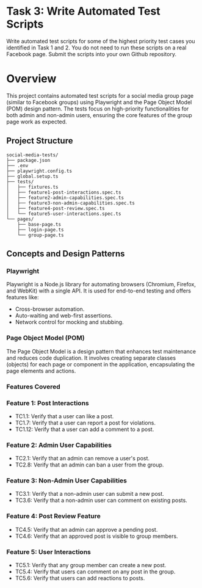 # Task 3: Write Automated Test Scripts
Write automated test scripts for some of the highest priority test cases you
identified in Task 1 and 2. You do not need to run these scripts on a real Facebook
page. Submit the scripts into your own Github repository.

# Overview
This project contains automated test scripts for a social media group page (similar to Facebook groups) using Playwright and the Page Object Model (POM) design pattern. The tests focus on high-priority functionalities for both admin and non-admin users, ensuring the core features of the group page work as expected.

## Project Structure
```
social-media-tests/
├── package.json
├── .env
├── playwright.config.ts
├── global.setup.ts
├── tests/
│   ├── fixtures.ts
│   ├── feature1-post-interactions.spec.ts
│   ├── feature2-admin-capabilities.spec.ts
│   ├── feature3-non-admin-capabilities.spec.ts
│   ├── feature4-post-review.spec.ts
│   └── feature5-user-interactions.spec.ts
└── pages/
    ├── base-page.ts
    ├── login-page.ts
    └── group-page.ts
```
## Concepts and Design Patterns
### Playwright
Playwright is a Node.js library for automating browsers (Chromium, Firefox, and WebKit) with a single API. It is used for end-to-end testing and offers features like:

- Cross-browser automation.
- Auto-waiting and web-first assertions.
- Network control for mocking and stubbing.
### Page Object Model (POM)
The Page Object Model is a design pattern that enhances test maintenance and reduces code duplication. It involves creating separate classes (objects) for each page or component in the application, encapsulating the page elements and actions.

### Features Covered
### Feature 1: Post Interactions
- TC1.1: Verify that a user can like a post.
- TC1.7: Verify that a user can report a post for violations.
- TC1.12: Verify that a user can add a comment to a post.
### Feature 2: Admin User Capabilities
- TC2.1: Verify that an admin can remove a user's post.
- TC2.8: Verify that an admin can ban a user from the group.
### Feature 3: Non-Admin User Capabilities
- TC3.1: Verify that a non-admin user can submit a new post.
- TC3.6: Verify that a non-admin user can comment on existing posts.
### Feature 4: Post Review Feature
- TC4.5: Verify that an admin can approve a pending post.
- TC4.6: Verify that an approved post is visible to group members.
### Feature 5: User Interactions
- TC5.1: Verify that any group member can create a new post.
- TC5.4: Verify that users can comment on any post in the group.
- TC5.6: Verify that users can add reactions to posts.
